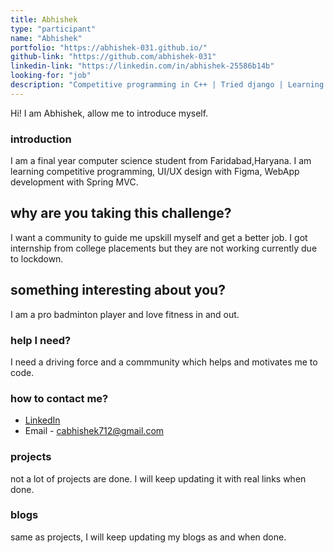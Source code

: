 ```yaml
---
title: Abhishek
type: "participant"
name: "Abhishek"
portfolio: "https://abhishek-031.github.io/"
github-link: "https://github.com/abhishek-031"
linkedin-link: "https://linkedin.com/in/abhishek-25586b14b"
looking-for: "job"
description: "Competitive programming in C++ | Tried django | Learning spring boot | Spring mvc | UI/UX Design in Figma"
---
```


Hi! I am Abhishek, allow me to introduce myself.

### introduction

I am a final year computer science student from Faridabad,Haryana. I am learning competitive programming, UI/UX design with Figma,
WebApp development with Spring MVC.

## why are you taking this challenge?

I want a community to guide me upskill myself and get a better job. I got internship from college placements but they are not working currently
due to lockdown.

## something interesting about you?

I am a pro badminton player and love fitness in and out.

### help I need?

I need a driving force and a commmunity which helps and motivates me to code.

### how to contact me?

- [LinkedIn](https://www.linkedin.com/in/abhishek-25586b14b/)
- Email - cabhishek712@gmail.com

### projects

not a lot of projects are done. I will keep updating it with real links when done.

<!--
My projects:

#### binder: tinder for books

_description_ do you wish to meet people who have read the same book so that you can talk hours about the same book? Try this.

_stack_ Made in React with hooks and context. This is written in typescript. Backend is powered by Express and MongoDB.

_hosted link_ https://binder.netlify.com

_github link_ https://github.com/tanaypratap/binder

#### another project

_description_

_stack_

-->

### blogs

same as projects, I will keep updating my blogs as and when done.

<!--
#### why I liked GraphQL over REST?

_description_ I will write something really nice here so that you feel like reading my blog.

_link_ https://dev.to/some-imaginary-link

-->

